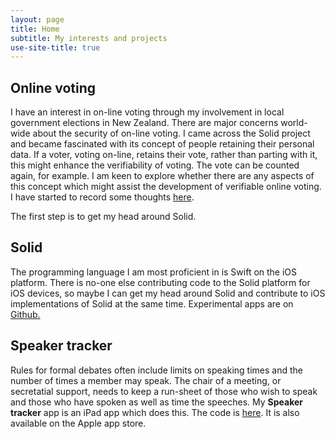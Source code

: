 ```yaml
---
layout: page
title: Home
subtitle: My interests and projects
use-site-title: true
---
```


## Online voting
I have an interest in on-line voting through my involvement in local government elections in New Zealand. There are major concerns world-wide about the security of on-line voting.  I came across the Solid project and became fascinated with its concept of people retaining their personal data. If a voter, voting on-line, retains their vote, rather than parting with it, this might enhance the verifiability of voting. The vote can be counted again, for example. I am keen to explore whether there are any aspects of this concept which might assist the development of verifiable online voting.  I have started to record some thoughts [here](Solid-Online-Voting-1).

The first step is to get my head around Solid.

## Solid
The programming language I am most proficient in is Swift on the iOS platform.  There is no-one else contributing code to the Solid platform for iOS devices, so maybe I can get my head around Solid and contribute to iOS implementations of Solid at the same time.  Experimental apps are on [Github.](https://github.com/wrmack?utf8=✓&tab=repositories&q=solid)

## Speaker tracker
Rules for formal debates often include limits on speaking times and the number of times a member may speak.  The chair of a meeting, or secretatial support, needs to keep a run-sheet of those who wish to speak and those who have spoken as well as time the speeches. My **Speaker tracker** app is an iPad app which does this. The code is [here](https://github.com/wrmack/SpeakerTracker).  It is also available on the Apple app store.

